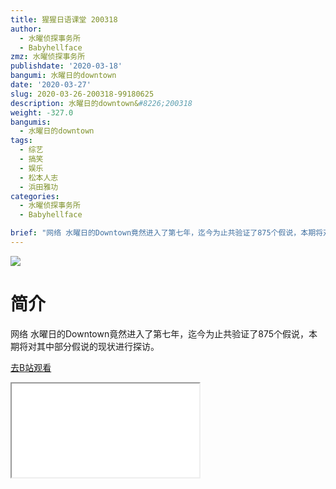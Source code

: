 ```yaml
---
title: 猩猩日语课堂 200318
author:
  - 水曜侦探事务所
  - Babyhellface
zmz: 水曜侦探事务所
publishdate: '2020-03-18'
bangumi: 水曜日的downtown
date: '2020-03-27'
slug: 2020-03-26-200318-99180625
description: 水曜日的downtown&#8226;200318
weight: -327.0
bangumis:
  - 水曜日的downtown
tags:
  - 综艺
  - 搞笑
  - 娱乐
  - 松本人志
  - 浜田雅功
categories:
  - 水曜侦探事务所
  - Babyhellface

brief: "网络 水曜日的Downtown竟然进入了第七年，迄今为止共验证了875个假说，本期将对其中部分假说的现状进行探访。"
---
```

![](https://raw.githubusercontent.com/tcgriffith/owaraisite/master/static/tmpimg/5480ed962ca27ad51d1f169ce76d646c8b467471.jpg.480.jpg)
# 简介  
网络
水曜日的Downtown竟然进入了第七年，迄今为止共验证了875个假说，本期将对其中部分假说的现状进行探访。  

[去B站观看](https://www.bilibili.com/video/av99180625/)
<div class ="resp-container"><iframe class="testiframe" src="//player.bilibili.com/player.html?aid=99180625"", scrolling="no", allowfullscreen="true" > </iframe></div> 
